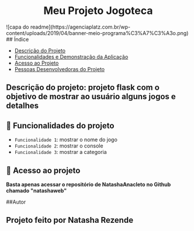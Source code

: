 <h1 align="center">Meu Projeto Jogoteca</h1>
![capa do readme](https://agenciaplatz.com.br/wp-content/uploads/2019/04/banner-meio-programa%C3%A7%C3%A3o.png)
## Índice 


* [Descrição do Projeto](#descrição-do-projeto)
* [Funcionalidades e Demonstração da Aplicação](#funcionalidades-e-demonstração-da-aplicação)
* [Acesso ao Projeto](#acesso-ao-projeto)
* [Pessoas Desenvolvedoras do Projeto](#pessoas-desenvolvedoras)

<h2>Descrição do projeto: projeto flask com o objetivo de mostrar ao usuário alguns jogos e detalhes</h2>

## :hammer: Funcionalidades do projeto

- `Funcionalidade 1`: mostrar o nome do jogo
- `Funcionalidade 2`: mostrar o console
- `Funcionalidade 3`: mostrar a categoria

## 📁 Acesso ao projeto

**Basta apenas acessar o repositório de NatashaAnacleto no Github chamado "natashaweb"**

##Autor 

<h2>Projeto feito por Natasha Rezende<h2>



